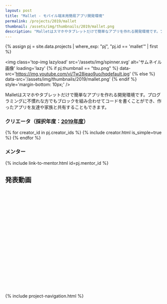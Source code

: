 ```yaml
---
layout: post
title: "Mallet - モバイル端末用簡易アプリ開発環境"
permalink: /projects/2019/mallet
thumbnail: /assets/img/thumbnails/2019/mallet.png
description: "Malletはスマホやタブレットだけで簡単なアプリを作れる開発環境です。プログラミングに不慣れな方でもブロックを組み合わせてコードを書くことができ、作ったアプリを友達や家族と共有することもできます。"
---
```


{% assign pj = site.data.projects | where_exp: "pj", "pj.id == 'mallet'" | first %}

<img class='top-img lazyload' src='/assets/img/spinner.svg' alt='サムネイル画像' loading='lazy'
{% if pj.thumbnail == "tbu.png" %} data-src='https://img.youtube.com/vi/Tw28ieao9uo/hqdefault.jpg'
{% else %}                         data-src='/assets/img/thumbnails/2019/mallet.png'
{% endif %}                        style='margin-bottom: 10px;' />

Malletはスマホやタブレットだけで簡単なアプリを作れる開発環境です。プログラミングに不慣れな方でもブロックを組み合わせてコードを書くことができ、作ったアプリを友達や家族と共有することもできます。

### クリエータ（採択年度：<a href='/projects/2019'>2019年度</a>）
<p>
{% for creator_id in pj.creator_ids %}
  {% include creator.html is_simple=true %}
{% endfor %}
</p>

### メンター
<p>{% include link-to-mentor.html id=pj.mentor_id %}</p>

## 発表動画
<div class="youtube">
  <iframe width="560" height="315" class="lazyload" data-src="https://www.youtube.com/embed/Tw28ieao9uo?rel=0" frameborder="0" allowfullscreen=""></iframe>
</div>

{% include project-navigation.html %}

